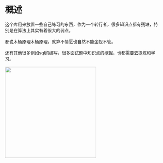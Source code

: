 # 概述
这个库用来放置一些自己练习的东西，作为一个转行者，很多知识点都有残缺，特别是在算法上其实有着很大的弱点。<br>
<br>
都说木桶原理木桶原理，就算不情愿也自然不能坐视不管。<br>
<br>
还有其他很多例如sql的编写，很多面试题中知识点的挖掘，也都需要去提炼和学习。
<br>
<br>
<img src="https://github.com/deng-cc/MyTraining/blob/master/pics/etc/IloveStudy.jpg?raw=true" width="300"  />